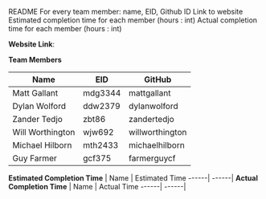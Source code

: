 README
For every team member: name, EID, Github ID
Link to website
Estimated completion time for each member (hours : int)
Actual completion time for each member (hours : int)

**Website Link**: 

**Team Members**

| Name | EID | GitHub
-----|-----|--------
Matt Gallant | mdg3344 | mattgallant
Dylan Wolford | ddw2379 | dylanwolford
Zander Tedjo | zbt86 | zandertedjo
Will Worthington | wjw692 | willworthington
Michael Hilborn | mth2433| michaelhilborn
Guy Farmer | gcf375 | farmerguycf

**Estimated Completion Time**
| Name | Estimated Time
------| ------|
**Actual Completion Time**
| Name | Actual Time
------| ------|
